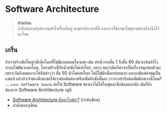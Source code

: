 # Software Architecture

> **อ่านก่อน**  
กำลังค่อยๆสรุปความเข้าใจเรื่องนี้อยู่ ตามกำลังเวลาที่มี และอาจใช้ภาษาไม่สุภาพบ้างก็จงนิ่งไว้นะโยม

## เกริ่น
ถ้าเราสร้างตึกใหญ่ๆซักตึกโดยที่ไม่มีแบบแผนใดๆเลย เช่น ท่อน้ำจากชั้น 1 ถึงชั้น 60 มันจะเดินยังไง, ระบบไฟมันจะพอไหม, โครงสร้างนี้รับน้ำหนักได้เท่าไหร่, บลาๆ ผมว่ามันก็น่าจะเป็นเรื่องสนุกพอตัวนะ เพราะวันนึงผมคงจะได้ยินข่าวว่า ชั้น 50 น้ำไม่ค่อยไหล ไม่ก็ไฟตึกนี้ตกบ่อยมาก และคงมีแต่คำชมเป็นแน่แท้ แล้วถ้าเจ้าของตึกมาขอให้เราต่อเติมห้องหรือเพิ่มอีกซักชั้นละ เราจะกล้ารับต่อเติมตึกพวกนี้ไหม? ... `การทำ Software ก็เช่นกัน` ต่อให้ Software ของเราไม่ได้ใหญ่และซับซ้อนมากนัก มันก็ยังต้องการ Software Architecture อยู่ดี

* [Software Architecture คืออะไรฟระ?](WhatIsSoftwareArchitecture.md) (กำลังเขียน)
* กำลังค่อยๆเขียน